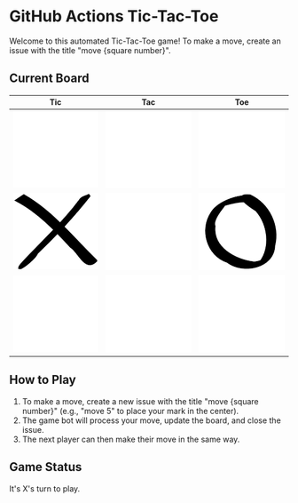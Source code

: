# GitHub Actions Tic-Tac-Toe

Welcome to this automated Tic-Tac-Toe game! To make a move, create an issue with the title "move {square number}".

## Current Board

| Tic | Tac | Toe |
|--|--|--|
| [![Empty](/img/blank.png)](https://github.com/Coding4Hours/Coding4Hours/issues/new?title=move%200) | [![Empty](/img/blank.png)](https://github.com/Coding4Hours/Coding4Hours/issues/new?title=move%201) | [![Empty](/img/blank.png)](https://github.com/Coding4Hours/Coding4Hours/issues/new?title=move%202) |
| [![X](/img/x.png)](https://github.com/Coding4Hours/Coding4Hours/issues/new?title=move%203) | [![Empty](/img/blank.png)](https://github.com/Coding4Hours/Coding4Hours/issues/new?title=move%204) | [![O](/img/o.png)](https://github.com/Coding4Hours/Coding4Hours/issues/new?title=move%205) |
| [![Empty](/img/blank.png)](https://github.com/Coding4Hours/Coding4Hours/issues/new?title=move%206) | [![Empty](/img/blank.png)](https://github.com/Coding4Hours/Coding4Hours/issues/new?title=move%207) | [![Empty](/img/blank.png)](https://github.com/Coding4Hours/Coding4Hours/issues/new?title=move%208) |
## How to Play

1. To make a move, create a new issue with the title "move {square number}" (e.g., "move 5" to place your mark in the center).
2. The game bot will process your move, update the board, and close the issue.
3. The next player can then make their move in the same way.

## Game Status

It's X's turn to play.
